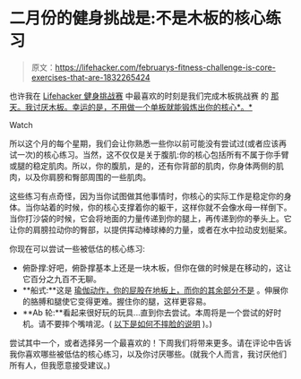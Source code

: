 # 二月份的健身挑战是:不是木板的核心练习

> 原文：<https://lifehacker.com/februarys-fitness-challenge-is-core-exercises-that-are-1832265424>

也许我在 [Lifehacker 健身挑战赛](https://lifehacker.com/c/lifehacker-fitness-challenge) 中最喜欢的时刻是我们完成木板挑战赛 的 [那天。我讨厌木板。幸运的是，不用做一个单板就能锻炼出你的核心*。*](https://vitals.lifehacker.com/were-finally-done-with-the-plank-challenge-1825651117)

Watch

所以这个月的每个星期，我们会让你熟悉一些你以前可能没有尝试过(或者应该再试一次)的核心练习。当然，这不仅仅是关于腹肌:你的核心包括所有不属于你手臂或腿的稳定肌肉。所以，你的腹肌，是的，还有你背部的肌肉，你身体两侧的肌肉，以及你肩膀和臀部周围的一些肌肉。

这些练习有点奇怪，因为当你试图做其他事情时，你核心的实际工作是稳定你的身体。当你站着的时候，你的核心支撑着你的躯干，这样你就不会像水母一样倒下。当你打沙袋的时候，它会将地面的力量传递到你的腿上，再传递到你的拳头上。它让你的肩膀拉动你的臀部，以提供挥动棒球棒的力量，或者在水中拉动皮划艇桨。

你现在可以尝试一些被低估的核心练习:

*   俯卧撑:好吧，俯卧撑基本上还是一块木板，但你在做的时候是在移动的，这让它百分之九百不无聊。
*   **船式:**这是 [瑜伽动作，你的屁股在地板上，而你的其余部分不是](https://www.youtube.com/watch?v=8KsyQvwi85Q) 。伸展你的胳膊和腿使它变得更难。握住你的腿，这样更容易。
*   **Ab 轮:**看起来很好玩的玩具...直到你去尝试。本周将是一个尝试的好时机。请不要摔个嘴啃泥。( [以下是如何不摔脸的说明](https://vitals.lifehacker.com/the-right-way-to-use-an-ab-roller-1791612277) )。)

尝试其中一个，或者选择另一个最喜欢的！下周我们将带来更多。请在评论中告诉我你喜欢哪些被低估的核心练习，以及你讨厌哪些。(就我个人而言，我讨厌他们所有人，但我愿意接受建议。)